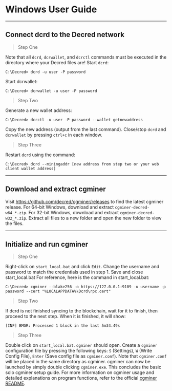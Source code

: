 # **<i class="fa fa-windows"></i> Windows User Guide**

---

## **<i class="fa fa-cloud"></i> Connect dcrd to the Decred network**

> Step One

Note that all `dcrd`, `dcrwallet`, and `dcrctl` commands must be executed in the directory where your Decred files are! Start `dcrd`:

```no-highlight
C:\Decred> dcrd -u user -P password
```

Start dcrwallet:

```no-highlight
C:\Decred> dcrwallet -u user -P password
```

> Step Two

Generate a new wallet address:

```no-highlight
C:\Decred> dcrctl -u user -P password --wallet getnewaddress
```

Copy the new address (output from the last command). Close/stop `dcrd` and `dcrwallet` by pressing `ctrl+c` in each window.

> Step Three

Restart `dcrd` using the command:

```no-highlight
C:\Decred> dcrd --miningaddr [new address from step two or your web client wallet address]
```

---

## **<i class="fa fa-download"></i> Download and extract cgminer**

Visit https://github.com/decred/cgminer/releases to find the latest cgminer release. For 64-bit Windows, download and extract `cgminer-decred-w64_*.zip`. For 32-bit Windows, download and extract `cgminer-decred-w32_*.zip`. Extract all files to a new folder and open the new folder to view the files.

---

## **<i class="fa fa-play-circle"></i> Initialize and run cgminer**

> Step One

Right-click on `start_local.bat` and click `Edit`. Change the username and password to match the credentials used in step 1. Save and close start_local.bat  For reference, here is the command in start_local.bat:

```no-highlight
C:\Decred> cgminer --blake256 -o https://127.0.0.1:9109 -u username -p password --cert "%LOCALAPPDATA%\Dcrd\rpc.cert"
```

> Step Two

If dcrd is not finished syncing to the blockchain, wait for it to finish, then proceed to the next step. When it is finished, it will show:

```no-highlight
[INF] BMGR: Processed 1 block in the last 5m34.49s
```

> Step Three

Double click on `start_local.bat`. `cgminer` should open. Create a `cgminer` configuration file by pressing the following keys: `S` (Settings), `W` (Write Config File), `Enter` (Save config file as `cgminer.conf`). Note that `cgminer.conf` will be placed in the same directory as cgminer. cgminer can now be launched by simply double clicking `cgminer.exe`. This concludes the basic solo cgminer setup guide. For more information on cgminer usage and detailed explanations on program functions, refer to the official [cgminer README](https://github.com/decred/cgminer/blob/3.7/README).